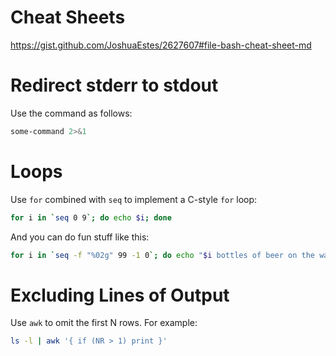 Cheat Sheets
============

https://gist.github.com/JoshuaEstes/2627607#file-bash-cheat-sheet-md

Redirect stderr to stdout
=========================

Use the command as follows:

```bash
some-command 2>&1
```

Loops
=====

Use `for` combined with `seq` to implement a C-style `for` loop:

```bash
for i in `seq 0 9`; do echo $i; done
```

And you can do fun stuff like this:

```bash
for i in `seq -f "%02g" 99 -1 0`; do echo "$i bottles of beer on the wall"; done
```

Excluding Lines of Output
=========================

Use `awk` to omit the first N rows. For example:

```bash
ls -l | awk '{ if (NR > 1) print }'
```
